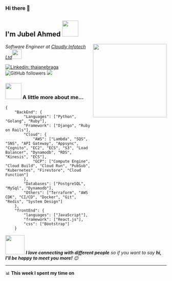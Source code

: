### Hi there 👋

<h2> I'm Jubel Ahmed <img src="https://media.giphy.com/media/12oufCB0MyZ1Go/giphy.gif" width="50"></h2>
<img align='right' src="https://media.giphy.com/media/M9gbBd9nbDrOTu1Mqx/giphy.gif" width="230">
<p><em>Software Engineer at <a href="https://cloudly.io/">Cloudly Infotech Ltd</a><img src="https://media.giphy.com/media/WUlplcMpOCEmTGBtBW/giphy.gif" width="30"> 
</em></p>

[![Linkedin: thaianebraga](https://img.shields.io/badge/-jubel_ahmed-blue?style=flat-square&logo=Linkedin&logoColor=white&link=https://www.linkedin.com/in/jubelahmed8180/)](https://www.linkedin.com/in/jubelahmed8180/)
![GitHub followers](https://img.shields.io/github/followers/jubelAhmed?label=Follow&style=social)
![](https://visitor-badge.glitch.me/badge?page_id=jubelahmed.jubelahmed)

### <img src="https://media.giphy.com/media/VgCDAzcKvsR6OM0uWg/giphy.gif" width="50"> A little more about me...  

```
{
    "BackEnd": {
        "Languages": ["Python", "Golang", "Ruby"],
        "Framework": ["Django", "Ruby on Rails"],
        "Cloud": {
            "AWS": ["Lambda", "SQS", "SNS", "API Gateway", "Appsync", "Cognito", "EC2", "ECS", "S3", "Load Balancer", "Dynamodb", "RDS", "Kinesis", "ECS"],
            "GCP": ["Compute Engine", "Cloud Build", "Cloud Run", "PubSub", "Kubernetes", "Firestore", "Cloud Function"]
        },
        "Databases": ["PostgreSQL", "MySql", "Dynamodb"],
        "Others": ["Terraform", "AWS CDK", "CI/CD", "Docker", "Git", "Redis", "System Design"]
    },
    "frontEnd": {
        "languages": ["JavaScript"],
        "framework": ["React.js"],
        "css": ["Bootstrap"]
    }

```

<img src="https://media.giphy.com/media/LnQjpWaON8nhr21vNW/giphy.gif" width="60"> <em><b>I love connecting with different people</b> so if you want to say <b>hi, I'll be happy to meet you more!</b> 😊</em>

---
📊 **This week I spent my time on**
<!--START_SECTION:waka-->
```text

```
<!--END_SECTION:waka-->


<!--
**jubelAhmed/jubelAhmed** is a ✨ _special_ ✨ repository because its `README.md` (this file) appears on your GitHub profile.

Here are some ideas to get you started:

- 🔭 I’m currently working on ...
- 🌱 I’m currently learning ...
- 👯 I’m looking to collaborate on ...
- 🤔 I’m looking for help with ...
- 💬 Ask me about ...
- 📫 How to reach me: ...
- 😄 Pronouns: ...
- ⚡ Fun fact: ...
-->
